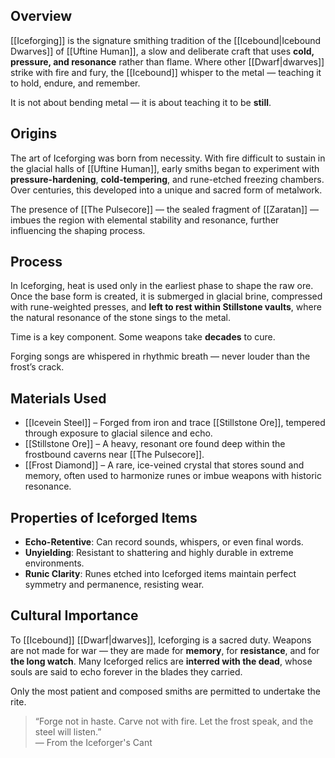 ## Overview  
[[Iceforging]] is the signature smithing tradition of the [[Icebound|Icebound Dwarves]] of [[Uftine Human]], a slow and deliberate craft that uses **cold, pressure, and resonance** rather than flame. Where other [[Dwarf|dwarves]] strike with fire and fury, the [[Icebound]] whisper to the metal — teaching it to hold, endure, and remember.

It is not about bending metal — it is about teaching it to be **still**.

## Origins  
The art of Iceforging was born from necessity. With fire difficult to sustain in the glacial halls of [[Uftine Human]], early smiths began to experiment with **pressure-hardening**, **cold-tempering**, and rune-etched freezing chambers. Over centuries, this developed into a unique and sacred form of metalwork.

The presence of [[The Pulsecore]] — the sealed fragment of [[Zaratan]] — imbues the region with elemental stability and resonance, further influencing the shaping process.

## Process  
In Iceforging, heat is used only in the earliest phase to shape the raw ore. Once the base form is created, it is submerged in glacial brine, compressed with rune-weighted presses, and **left to rest within Stillstone vaults**, where the natural resonance of the stone sings to the metal.

Time is a key component. Some weapons take **decades** to cure.

Forging songs are whispered in rhythmic breath — never louder than the frost’s crack.

## Materials Used  
- [[Icevein Steel]] – Forged from iron and trace [[Stillstone Ore]], tempered through exposure to glacial silence and echo.
- [[Stillstone Ore]] – A heavy, resonant ore found deep within the frostbound caverns near [[The Pulsecore]].
- [[Frost Diamond]] – A rare, ice-veined crystal that stores sound and memory, often used to harmonize runes or imbue weapons with historic resonance.

## Properties of Iceforged Items  
- **Echo-Retentive**: Can record sounds, whispers, or even final words.
- **Unyielding**: Resistant to shattering and highly durable in extreme environments.
- **Runic Clarity**: Runes etched into Iceforged items maintain perfect symmetry and permanence, resisting wear.

## Cultural Importance  
To [[Icebound]] [[Dwarf|dwarves]], Iceforging is a sacred duty. Weapons are not made for war — they are made for **memory**, for **resistance**, and for **the long watch**. Many Iceforged relics are **interred with the dead**, whose souls are said to echo forever in the blades they carried.

Only the most patient and composed smiths are permitted to undertake the rite.

> “Forge not in haste. Carve not with fire. Let the frost speak, and the steel will listen.”  
> — From the Iceforger's Cant

